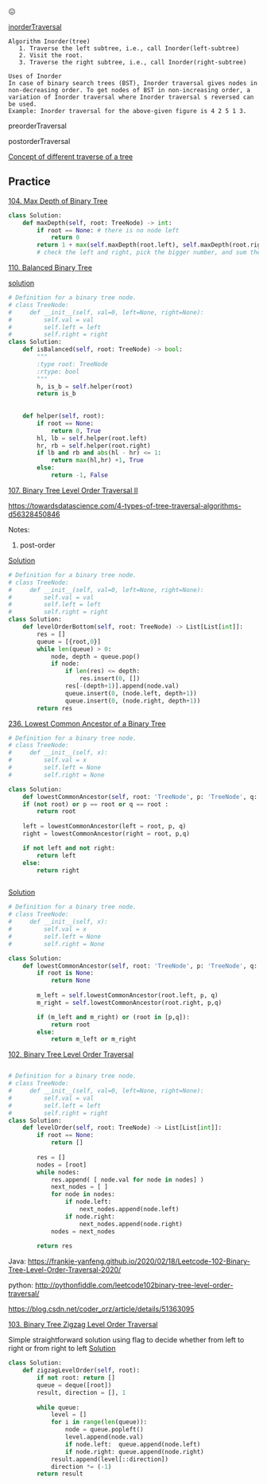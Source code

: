 :confounded:

[inorderTraversal](https://www.geeksforgeeks.org/tree-traversals-inorder-preorder-and-postorder/)

```
Algorithm Inorder(tree)
   1. Traverse the left subtree, i.e., call Inorder(left-subtree)
   2. Visit the root.
   3. Traverse the right subtree, i.e., call Inorder(right-subtree)
```
```
Uses of Inorder
In case of binary search trees (BST), Inorder traversal gives nodes in non-decreasing order. To get nodes of BST in non-increasing order, a variation of Inorder traversal where Inorder traversal s reversed can be used.
Example: Inorder traversal for the above-given figure is 4 2 5 1 3.
```

preorderTraversal

postorderTraversal

[Concept of different traverse of a tree](https://www.geeksforgeeks.org/tree-traversals-inorder-preorder-and-postorder/)


## Practice

[104. Max Depth of Binary Tree](https://leetcode.com/problems/maximum-depth-of-binary-tree/)


```python
class Solution: 
    def maxDepth(self, root: TreeNode) -> int: 
        if root == None: # there is no node left
            return 0 
        return 1 + max(self.maxDepth(root.left), self.maxDepth(root.right)) 
        # check the left and right, pick the bigger number, and sum them together
```

[110. Balanced Binary Tree](https://leetcode.com/problems/balanced-binary-tree/)

[solution](https://leetcode.com/problems/balanced-binary-tree/discuss/35741/Python-solution-with-detailed-explanation)

```python
# Definition for a binary tree node.
# class TreeNode:
#     def __init__(self, val=0, left=None, right=None):
#         self.val = val
#         self.left = left
#         self.right = right
class Solution:
    def isBalanced(self, root: TreeNode) -> bool:
        """
        :type root: TreeNode
        :rtype: bool
        """
        h, is_b = self.helper(root)
        return is_b
        
    
    def helper(self, root): 
        if root == None: 
            return 0, True
        hl, lb = self.helper(root.left)
        hr, rb = self.helper(root.right)
        if lb and rb and abs(hl - hr) <= 1: 
            return max(hl,hr) +1, True
        else: 
            return -1, False
```

[107. Binary Tree Level Order Traversal II](https://leetcode.com/problems/binary-tree-level-order-traversal-ii/)

https://towardsdatascience.com/4-types-of-tree-traversal-algorithms-d56328450846


Notes: 
1. post-order


[Solution](https://blog.csdn.net/coder_orz/article/details/51583729)

```python
# Definition for a binary tree node.
# class TreeNode:
#     def __init__(self, val=0, left=None, right=None):
#         self.val = val
#         self.left = left
#         self.right = right
class Solution:
    def levelOrderBottom(self, root: TreeNode) -> List[List[int]]:
        res = []
        queue = [{root,0}]
        while len(queue) > 0:
            node, depth = queue.pop()
            if node: 
                if len(res) <= depth: 
                    res.insert(0, [])
                res[-(depth+1)].append(node.val)
                queue.insert(0, (node.left, depth+1))
                queue.insert(0, (node.right, depth+1))
        return res 

```

[236. Lowest Common Ancestor of a Binary Tree](https://leetcode.com/problems/lowest-common-ancestor-of-a-binary-tree/)

```python
# Definition for a binary tree node.
# class TreeNode:
#     def __init__(self, x):
#         self.val = x
#         self.left = None
#         self.right = None

class Solution:
    def lowestCommonAncestor(self, root: 'TreeNode', p: 'TreeNode', q: 'TreeNode') -> 'TreeNode':
    if (not root) or p == root or q == root :
        return root
    
    left = lowestCommonAncestor(left = root, p, q)
    right = lowestCommonAncestor(right = root, p,q)

    if not left and not right: 
        return left
    else: 
        return right 



```
[Solution](https://www.cnblogs.com/grandyang/p/4641968.html)

```python
# Definition for a binary tree node.
# class TreeNode:
#     def __init__(self, x):
#         self.val = x
#         self.left = None
#         self.right = None

class Solution:
    def lowestCommonAncestor(self, root: 'TreeNode', p: 'TreeNode', q: 'TreeNode') -> 'TreeNode':
        if root is None:
            return None
    
        m_left = self.lowestCommonAncestor(root.left, p, q)
        m_right = self.lowestCommonAncestor(root.right, p,q)

        if (m_left and m_right) or (root in [p,q]): 
            return root
        else: 
            return m_left or m_right
```

[102. Binary Tree Level Order Traversal](https://leetcode.com/problems/binary-tree-level-order-traversal/)

```python

# Definition for a binary tree node.
# class TreeNode:
#     def __init__(self, val=0, left=None, right=None):
#         self.val = val
#         self.left = left
#         self.right = right
class Solution:
    def levelOrder(self, root: TreeNode) -> List[List[int]]:
        if root == None:
            return []
        
        res = []            
        nodes = [root]
        while nodes:
            res.append( [ node.val for node in nodes] )
            next_nodes = [ ]
            for node in nodes:
                if node.left:
                	next_nodes.append(node.left)
                if node.right:
                    next_nodes.append(node.right)
            nodes = next_nodes
        
        return res

```
Java: https://frankie-yanfeng.github.io/2020/02/18/Leetcode-102-Binary-Tree-Level-Order-Traversal-2020/

python: http://pythonfiddle.com/leetcode102binary-tree-level-order-traversal/

https://blog.csdn.net/coder_orz/article/details/51363095

[103. Binary Tree Zigzag Level Order Traversal](https://leetcode.com/problems/binary-tree-zigzag-level-order-traversal/)

Simple straightforward solution using flag to decide whether from left to right or from right to left
[Solution](https://leetcode.com/problems/binary-tree-zigzag-level-order-traversal/discuss/749036/Python-Clean-BFS-solution-explained)
```python
class Solution:
    def zigzagLevelOrder(self, root):
        if not root: return []
        queue = deque([root])
        result, direction = [], 1
        
        while queue:
            level = []
            for i in range(len(queue)):
                node = queue.popleft()
                level.append(node.val)
                if node.left:  queue.append(node.left)
                if node.right: queue.append(node.right)
            result.append(level[::direction])
            direction *= (-1)
        return result

```
